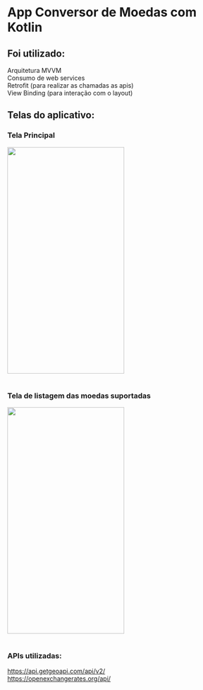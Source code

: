 # App Conversor de Moedas com Kotlin
## Foi utilizado:
Arquitetura MVVM<br>
Consumo de web services<br>
Retrofit (para realizar as chamadas as apis)<br>
View Binding (para interação com o layout)

## Telas do aplicativo:
### Tela Principal
<div>
  <img align="center" height="512" width="265" src="https://i.ibb.co/dQVSQY0/1.png">
 </div>
 <br>

### Tela de listagem das moedas suportadas
<div>
  <img align="center" height="512" width="265" src="https://i.ibb.co/VTfHQcX/2.png">
 </div>
 <br>

### APIs utilizadas:
https://api.getgeoapi.com/api/v2/<br>
https://openexchangerates.org/api/
